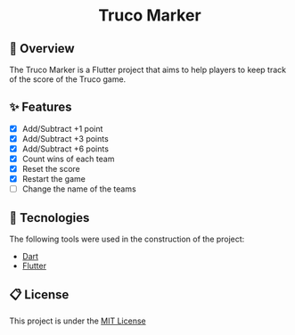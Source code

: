 <h1 align="center">
  Truco Marker
</h1>

## 🌱 Overview

The Truco Marker is a Flutter project that aims to help players to keep track of the score of the Truco game.

## ✨ Features

- [x] Add/Subtract +1 point
- [x] Add/Subtract +3 points
- [x] Add/Subtract +6 points
- [x] Count wins of each team
- [x] Reset the score
- [x] Restart the game
- [ ] Change the name of the teams

## 🚀 Tecnologies

The following tools were used in the construction of the project:

- [Dart](https://dart.dev/)
- [Flutter](https://flutter.dev/)

## 📋 License

This project is under the
[MIT License](https://github.com/geisonjr/truco-marker/blob/master/LICENSE)
